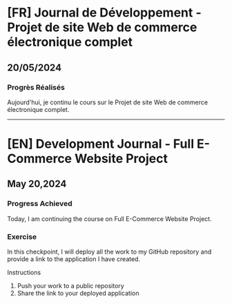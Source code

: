 # [FR] Journal de Développement - Projet de site Web de commerce électronique complet

## 20/05/2024

### Progrès Réalisés

Aujourd'hui, je continu le cours sur le Projet de site Web de commerce électronique complet.

---

# [EN] Development Journal - Full E-Commerce Website Project

## May 20,2024

### Progress Achieved

Today, I am continuing the course on Full E-Commerce Website Project.

### Exercise

In this checkpoint, I will deploy all the work to my GitHub repository and provide a link to the application I have created.

Instructions

1. Push your work to a public repository
2. Share the link to your deployed application
